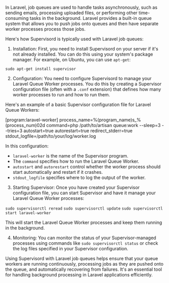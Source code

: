 In Laravel, job queues are used to handle tasks asynchronously, such as sending emails, processing uploaded files, or performing other time-consuming tasks in the background. Laravel provides a built-in queue system that allows you to push jobs onto queues and then have separate worker processes process those jobs.

Here's how Supervisord is typically used with Laravel job queues:

1. Installation: First, you need to install Supervisord on your server if it's not already installed. You can do this using your system's package manager. For example, on Ubuntu, you can use `apt-get`:

`sudo apt-get install supervisor`


2. Configuration: You need to configure Supervisord to manage your Laravel Queue Worker processes. You do this by creating a Supervisor configuration file (often with a `.conf` extension) that defines how many worker processes to run and how to run them.

Here's an example of a basic Supervisor configuration file for Laravel Queue Workers:

[program:laravel-worker]
process_name=%(program_name)s_%(process_num)02d
command=php /path/to/artisan queue:work --sleep=3 --tries=3
autostart=true
autorestart=true
redirect_stderr=true
stdout_logfile=/path/to/your/log/worker.log

In this configuration:
- `laravel-worker` is the name of the Supervisor program.
- The `command` specifies how to run the Laravel Queue Worker.
- `autostart` and `autorestart` control whether the worker process should start
     automatically and restart if it crashes.
- `stdout_logfile` specifies where to log the output of the worker.


3. Starting Supervisor: Once you have created your Supervisor configuration file, 
    you can start Supervisor and have it manage your Laravel Queue Worker processes:

`sudo supervisorctl reread`
`sudo supervisorctl update`
`sudo supervisorctl start laravel-worker`

This will start the Laravel Queue Worker processes and keep them running in the background.


4. Monitoring: You can monitor the status of your Supervisor-managed processes using commands like 
`sudo supervisorctl status` or check the log files specified in your Supervisor configuration.

Using Supervisord with Laravel job queues helps ensure that your queue workers are running continuously, processing jobs as they are pushed onto the queue, and automatically recovering from failures. It's an essential tool for handling background processing in Laravel applications efficiently.